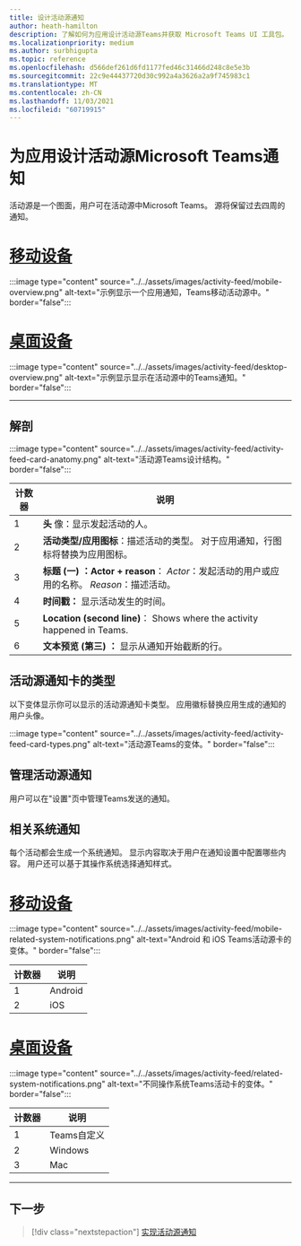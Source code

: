 ```yaml
---
title: 设计活动源通知
author: heath-hamilton
description: 了解如何为应用设计活动源Teams并获取 Microsoft Teams UI 工具包。
ms.localizationpriority: medium
ms.author: surbhigupta
ms.topic: reference
ms.openlocfilehash: d566def261d6fd1177fed46c31466d248c8e5e3b
ms.sourcegitcommit: 22c9e44437720d30c992a4a3626a2a9f745983c1
ms.translationtype: MT
ms.contentlocale: zh-CN
ms.lasthandoff: 11/03/2021
ms.locfileid: "60719915"
---
```

# <a name="designing-activity-feed-notifications-for-your-microsoft-teams-app"></a>为应用设计活动源Microsoft Teams通知

活动源是一个图面，用户可在活动源中Microsoft Teams。 源将保留过去四周的通知。

# <a name="mobile"></a>[移动设备](#tab/mobile)

:::image type="content" source="../../assets/images/activity-feed/mobile-overview.png" alt-text="示例显示一个应用通知，Teams移动活动源中。" border="false":::

# <a name="desktop"></a>[桌面设备](#tab/desktop)

:::image type="content" source="../../assets/images/activity-feed/desktop-overview.png" alt-text="示例显示显示在活动源中的Teams通知。" border="false":::

---

## <a name="anatomy"></a>解剖

:::image type="content" source="../../assets/images/activity-feed/activity-feed-card-anatomy.png" alt-text="活动源Teams设计结构。" border="false":::

|计数器|说明|
|----------|-----------|
|1|**头** 像：显示发起活动的人。|
|2|**活动类型/应用图标**：描述活动的类型。 对于应用通知，行图标将替换为应用图标。|
|3|**标题 (一) ：Actor + reason**： *Actor*：发起活动的用户或应用的名称。 *Reason*：描述活动。|
|4 |**时间戳：** 显示活动发生的时间。|
|5|**Location (second line)**： Shows where the activity happened in Teams.|
|6 |**文本预览 (第三) ：** 显示从通知开始截断的行。|

## <a name="types-of-activity-feed-notification-cards"></a>活动源通知卡的类型

以下变体显示你可以显示的活动源通知卡类型。 应用徽标替换应用生成的通知的用户头像。

:::image type="content" source="../../assets/images/activity-feed/activity-feed-card-types.png" alt-text="活动源Teams的变体。" border="false":::

## <a name="manage-activity-feed-notifications"></a>管理活动源通知

用户可以在"设置"页中管理Teams发送的通知。

## <a name="related-system-notifications"></a>相关系统通知

每个活动都会生成一个系统通知。 显示内容取决于用户在通知设置中配置哪些内容。 用户还可以基于其操作系统选择通知样式。

# <a name="mobile"></a>[移动设备](#tab/mobile)

:::image type="content" source="../../assets/images/activity-feed/mobile-related-system-notifications.png" alt-text="Android 和 iOS Teams活动源卡的变体。" border="false":::

|计数器|说明|
|----------|-----------|
|1|Android|
|2|iOS|

# <a name="desktop"></a>[桌面设备](#tab/desktop)

:::image type="content" source="../../assets/images/activity-feed/related-system-notifications.png" alt-text="不同操作系统Teams活动卡的变体。" border="false":::

|计数器|说明|
|----------|-----------|
|1|Teams自定义|
|2|Windows|
|3|Mac|

---

## <a name="next-step"></a>下一步

> [!div class="nextstepaction"]
> [实现活动源通知](/graph/teams-send-activityfeednotifications)
